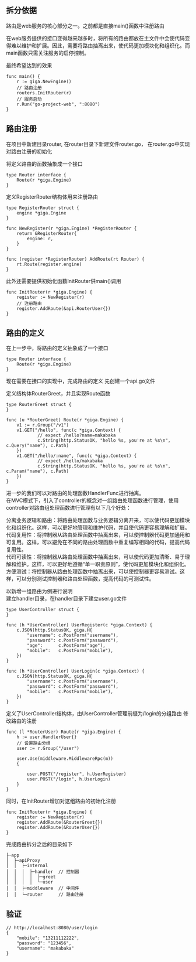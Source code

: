 ## 拆分依据

路由是web服务的核心部分之一。之前都是直接main()函数中注册路由

在web服务提供的接口变得越来越多时，将所有的路由都放在主文件中会使代码变得难以维护和扩展。因此，需要将路由抽离出来，使代码更加模块化和组织化。而main函数只需关注服务的启停控制。

最终希望达到的效果
```
func main() {
	r := giga.NewEngine()
    // 路由注册
	routers.InitRouter(r)
    // 服务启动
	r.Run("go-project-web", ":8080")
}
```


## 路由注册
在项目中新建目录router, 在router目录下新建文件router.go， 在router.go中实现对路由注册的初始化

将定义路由的函数抽象成一个接口
```
type Router interface {
	Route(r *giga.Engine)
}
```
定义RegisterRouter结构体用来注册路由
```
type RegisterRouter struct {
	engine *giga.Engine
}

func NewRegister(r *giga.Engine) *RegisterRouter {
	return &RegisterRouter{
		engine: r,
	}
}

func (register *RegisterRouter) AddRoute(rt Router) {
	rt.Route(register.engine)
}

```
此外还需要提供初始化函数InitRouter供main()调用
```
func InitRouter(r *giga.Engine) {
	register := NewRegister(r)
    // 注册路由
	register.AddRoute(&api.RouterUser{})
}
```

## 路由的定义
在上一步中，将路由的定义抽象成了一个接口
```
type Router interface {
	Route(r *giga.Engine)
}
```
现在需要在接口的实现中，完成路由的定义
先创建一个api.go文件

定义结构体RouterGreet，并且实现Route函数
```
type RouterGreet struct {
}

func (u *RouterGreet) Route(r *giga.Engine) {
    v1 := r.Group("/v1")
	v1.GET("/hello", func(c *giga.Context) {
			// expect /hello?name=makabaka
			c.String(http.StatusOK, "hello %s, you're at %s\n", c.Query("name"), c.Path)
	})
    v1.GET("/hello/:name", func(c *giga.Context) {
			// expect /hello/makabaka
			c.String(http.StatusOK, "hello %s, you're at %s\n", c.Param("name"), c.Path)
	})
}
```
进一步的我们可以对路由的处理函数HandlerFunc进行抽离。<br>
在MVC模式下，引入了controller的概念对一组路由处理函数进行管理，使用controller对路由组处理函数进行管理有以下几个好处：<br>

分离业务逻辑和路由：将路由处理函数与业务逻辑分离开来，可以使代码更加模块化和组织化。这样，可以更好地管理和维护代码，并且使代码更容易理解和扩展。<br>
代码复用性：将控制器从路由处理函数中抽离出来，可以使控制器代码更加通用和可复用。这样，可以避免在不同的路由处理函数中重复编写相同的代码，提高代码复用性。<br>
代码可读性：将控制器从路由处理函数中抽离出来，可以使代码更加清晰、易于理解和维护。这样，可以更好地遵循“单一职责原则”，使代码更加模块化和组织化。<br>
方便测试：将控制器从路由处理函数中抽离出来，可以使控制器更容易测试。这样，可以分别测试控制器和路由处理函数，提高代码的可测试性。

以新增一组路由为例进行说明 <br>
建立handler目录，在handler目录下建立user.go文件
```
type UserController struct {
}

func (h *UserController) UserRegister(c *giga.Context) {
	c.JSON(http.StatusOK, giga.H{
		"username": c.PostForm("username"),
		"password": c.PostForm("password"),
		"age":      c.PostForm("age"),
		"mobile":   c.PostForm("mobile"),
	})
}

func (h *UserController) UserLogin(c *giga.Context) {
	c.JSON(http.StatusOK, giga.H{
		"username": c.PostForm("username"),
		"password": c.PostForm("password"),
		"mobile":   c.PostForm("mobile"),
	})
}
```
定义了UserController结构体，由UserController管理前缀为/login的分组路由
修改路由的注册
```
func (l *RouterUser) Route(r *giga.Engine) {
	h := user.HandlerUser{}
	// 设置路由分组
	user := r.Group("/user")

	user.Use(middleware.MiddlewareRpc(m))
	{

		user.POST("/register", h.UserRegister)
		user.POST("/login", h.UserLogin)
	}
}
```
同时，在InitRouter增加对这组路由的初始化注册
```
func InitRouter(r *giga.Engine) {
	register := NewRegister(r)
	register.AddRoute(&RouterGreet{})
	register.AddRoute(&RouterUser{})
}
```
完成路由拆分之后的目录如下
```
├─app
│  ├─apiProxy     
│  │  ├─internal
│  │  │  ├─handler  // 控制器
│  │  │  │  ├─greet
│  │  │  │  └─user  
│  │  ├─middleware  // 中间件
│  │  └─router      // 路由注册
```

## 验证
```
// http://localhost:8080/user/login
{
    "mobile": "13211112222",
    "password": "123456",
    "username": "makabaka"
}
```











